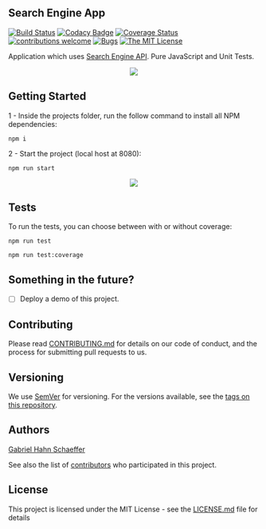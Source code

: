 ## Search Engine App

[![Build Status](https://travis-ci.com/gabriel-hahn/search-engine-app.svg?branch=master)](https://travis-ci.com/gabriel-hahn/search-engine-app) [![Codacy Badge](https://api.codacy.com/project/badge/Grade/75fd39edf8574cc5a9b7d5dc5efa7533)](https://www.codacy.com/app/gabriel_hahn/search-engine-app?utm_source=github.com&amp;utm_medium=referral&amp;utm_content=gabriel-hahn/search-engine-app&amp;utm_campaign=Badge_Grade) [![Coverage Status](https://coveralls.io/repos/github/gabriel-hahn/search-engine-app/badge.svg?branch=master)](https://coveralls.io/github/gabriel-hahn/search-engine-app?branch=master) [![contributions welcome](https://img.shields.io/badge/contributions-welcome-brightgreen.svg?style=flat)](https://github.com/gabriel-hahn/search-engine-app/pulls) [![Bugs](https://img.shields.io/github/issues/gabriel-hahn/search-engine-app/bug.svg)](https://github.com/gabriel-hahn/search-engine-app/issues?utf8=?&q=is%3Aissue+is%3Aopen+label%3Abug) [![The MIT License](https://img.shields.io/badge/license-MIT-blue.svg?style=flat-square)](http://opensource.org/licenses/MIT)

Application which uses [Search Engine API](https://github.com/gabriel-hahn/search-engine). Pure JavaScript and Unit Tests.

<p align="center">
  <img src="https://media.giphy.com/media/vczAjQ4Y74Qck1SGwQ/giphy.gif">
</p>

## Getting Started

1 - Inside the projects folder, run the follow command to install all NPM dependencies:

```
npm i
```

2 - Start the project (local host at 8080):

```
npm run start
```

<p align="center">
  <img src="https://media.giphy.com/media/U7vgFmcHNXk72nryTO/giphy.gif">
</p>

## Tests
To run the tests, you can choose between with or without coverage:

```
npm run test
```

```
npm run test:coverage
```

## Something in the future?

- [ ] Deploy a demo of this project.

## Contributing

Please read [CONTRIBUTING.md](https://gist.github.com/PurpleBooth/b24679402957c63ec426) for details on our code of conduct, and the process for submitting pull requests to us.

## Versioning

We use [SemVer](http://semver.org/) for versioning. For the versions available, see the [tags on this repository](https://github.com/search-engine-app/tags).

## Authors

[Gabriel Hahn Schaeffer](https://github.com/gabriel-hahn/)

See also the list of [contributors](https://github.com/gabriel-hahn/search-engine-app/contributors) who participated in this project.

## License

This project is licensed under the MIT License - see the [LICENSE.md](LICENSE.md) file for details
